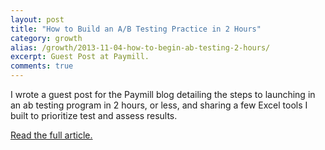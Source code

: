 ```yaml
---
layout: post
title: "How to Build an A/B Testing Practice in 2 Hours"
category: growth
alias: /growth/2013-11-04-how-to-begin-ab-testing-2-hours/
excerpt: Guest Post at Paymill.
comments: true
---
```


I wrote a guest post for the Paymill blog detailing the steps to launching in an ab testing program in 2 hours, or less, and sharing a few Excel tools I built to prioritize test and assess results. 

[Read the full article.](https://blog.paymill.com/ab-testing-2-hours/)

<a href="https://plus.google.com/+VincentBarr0?rel=author"></a>